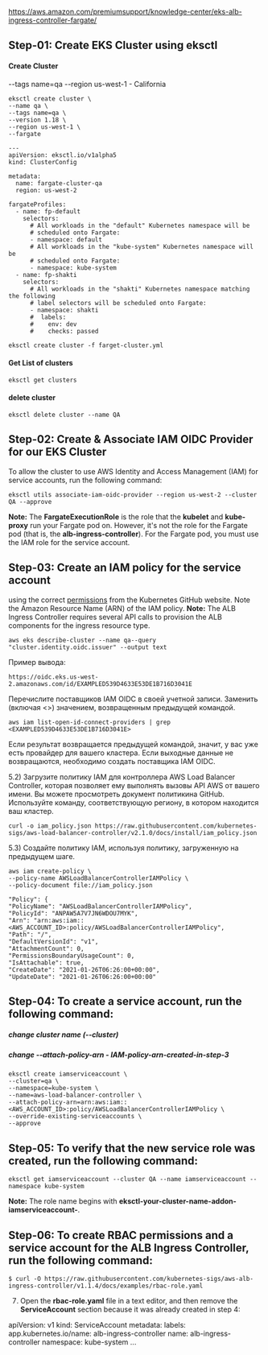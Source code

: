 
https://aws.amazon.com/premiumsupport/knowledge-center/eks-alb-ingress-controller-fargate/
## Step-01: Create EKS Cluster using eksctl

#### Create Cluster
--tags name=qa
--region us-west-1 - California

    eksctl create cluster \
    --name qa \
    --tags name=qa \
    --version 1.18 \
    --region us-west-1 \
    --fargate

    ---
    apiVersion: eksctl.io/v1alpha5
    kind: ClusterConfig
    
    metadata:
      name: fargate-cluster-qa
      region: us-west-2
    
    fargateProfiles:
      - name: fp-default
        selectors:
          # All workloads in the "default" Kubernetes namespace will be
          # scheduled onto Fargate:
          - namespace: default
          # All workloads in the "kube-system" Kubernetes namespace will be
          # scheduled onto Fargate:
          - namespace: kube-system
      - name: fp-shakti
        selectors:
          # All workloads in the "shakti" Kubernetes namespace matching the following
          # label selectors will be scheduled onto Fargate:
          - namespace: shakti
          #  labels:
          #    env: dev
          #    checks: passed
      
    eksctl create cluster -f farget-cluster.yml


#### Get List of clusters

    eksctl get clusters

#### delete cluster

    eksctl delete cluster --name QA

##  Step-02: Create & Associate IAM OIDC Provider for our EKS Cluster
To allow the cluster to use AWS Identity and Access Management (IAM) for service accounts, run the following command:

    eksctl utils associate-iam-oidc-provider --region us-west-2 --cluster QA --approve
    
**Note:** The **FargateExecutionRole** is the role that the **kubelet** and **kube-proxy** run your Fargate pod on. However, it's not the role for the Fargate pod (that is, the **alb-ingress-controller**). For the Fargate pod, you must use the IAM role for the service account.


## Step-03: Create an IAM policy for the service account 
using the correct [permissions](https://raw.githubusercontent.com/kubernetes-sigs/aws-alb-ingress-controller/v1.1.4/docs/examples/iam-policy.json) from the Kubernetes GitHub website. Note the Amazon Resource Name (ARN) of the IAM policy.
**Note:** The ALB Ingress Controller requires several API calls to provision the ALB components for the ingress resource type.

    aws eks describe-cluster --name qa--query "cluster.identity.oidc.issuer" --output text

Пример вывода:

    https://oidc.eks.us-west-2.amazonaws.com/id/EXAMPLED539D4633E53DE1B716D3041E

Перечислите поставщиков IAM  OIDC в своей учетной записи. Заменить <EXAMPLED539D4633E53DE1B716D3041E>(включая <>) значением, возвращенным предыдущей командой.

    aws iam list-open-id-connect-providers | grep <EXAMPLED539D4633E53DE1B716D3041E>

Если результат возвращается предыдущей командой, значит, у вас уже есть провайдер для вашего кластера. Если выходные данные не возвращаются, необходимо создать поставщика IAM  OIDC.

5.2) Загрузите политику IAM для контроллера AWS  Load  Balancer  Controller, которая позволяет ему выполнять вызовы API  AWS от вашего имени. Вы можете просмотреть документ политикина GitHub. Используйте команду, соответствующую региону, в котором находится ваш кластер.

    curl -o iam_policy.json https://raw.githubusercontent.com/kubernetes-sigs/aws-load-balancer-controller/v2.1.0/docs/install/iam_policy.json

5.3) Создайте политику IAM, используя политику, загруженную на предыдущем шаге.

    aws iam create-policy \
    --policy-name AWSLoadBalancerControllerIAMPolicy \
    --policy-document file://iam_policy.json

    "Policy": {
    "PolicyName": "AWSLoadBalancerControllerIAMPolicy",
    "PolicyId": "ANPAW5A7V7JN6WDOU7MYK",
    "Arn": "arn:aws:iam::<AWS_ACCOUNT_ID>:policy/AWSLoadBalancerControllerIAMPolicy",
    "Path": "/",
    "DefaultVersionId": "v1",
    "AttachmentCount": 0,
    "PermissionsBoundaryUsageCount": 0,
    "IsAttachable": true,
    "CreateDate": "2021-01-26T06:26:00+00:00",
    "UpdateDate": "2021-01-26T06:26:00+00:00"

## Step-04: To create a service account, run the following command:
##### change cluster name (--cluster)
##### change --attach-policy-arn - IAM-policy-arn-created-in-step-3

    eksctl create iamserviceaccount \
    --cluster=qa \
    --namespace=kube-system \
    --name=aws-load-balancer-controller \
    --attach-policy-arn=arn:aws:iam::<AWS_ACCOUNT_ID>:policy/AWSLoadBalancerControllerIAMPolicy \
    --override-existing-serviceaccounts \
    --approve

## Step-05: To verify that the new service role was created, run the following command:

    eksctl get iamserviceaccount --cluster QA --name iamserviceaccount --namespace kube-system

**Note:** The role name begins with **eksctl-your-cluster-name-addon-iamserviceaccount-**.

## Step-06:  To create RBAC permissions and a service account for the ALB Ingress Controller, run the following command:

    $ curl -O https://raw.githubusercontent.com/kubernetes-sigs/aws-alb-ingress-controller/v1.1.4/docs/examples/rbac-role.yaml

7. Open the **rbac-role.yaml** file in a text editor, and then remove the **ServiceAccount** section because it was already created in step 4:

apiVersion: v1 kind: ServiceAccount metadata: labels: app.kubernetes.io/name: alb-ingress-controller name: alb-ingress-controller namespace: kube-system ...

